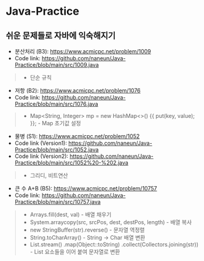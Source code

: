 # Java-Practice

## 쉬운 문제들로 자바에 익숙해지기
- 분산처리 (B3): <https://www.acmicpc.net/problem/1009>
- Code link: <https://github.com/naneun/Java-Practice/blob/main/src/1009.java>
> - 단순 규칙
- 저항 (B2): <https://www.acmicpc.net/problem/1076>
- Code link: <https://github.com/naneun/Java-Practice/blob/main/src/1076.java>
> - Map<String, Integer> mp = new HashMap<>() {{ put(key, value); }}; - Map 초기값 설정
- 물병 (S1): <https://www.acmicpc.net/problem/1052>
- Code link (Version1): <https://github.com/naneun/Java-Practice/blob/main/src/1052.java>
- Code link (Version2): <https://github.com/naneun/Java-Practice/blob/main/src/1052%20-%202.java>
> - 그리디, 비트연산
- 큰 수 A+B (B5): <https://www.acmicpc.net/problem/10757>
- Code link: <https://github.com/naneun/Java-Practice/blob/main/src/10757.java>
> - Arrays.fill(dest, val) - 배열 채우기
> - System.arraycopy(src, srcPos, dest, destPos, length) - 배열 복사
> - new StringBuffer(str).reverse() - 문자열 역정렬
> - String.toCharArray() - String -> Char 배열 변환
> - List.stream()
    .map(Object::toString)
    .collect(Collectors.joining(str)) - List 요소들을 이어 붙여 문자열로 변환
